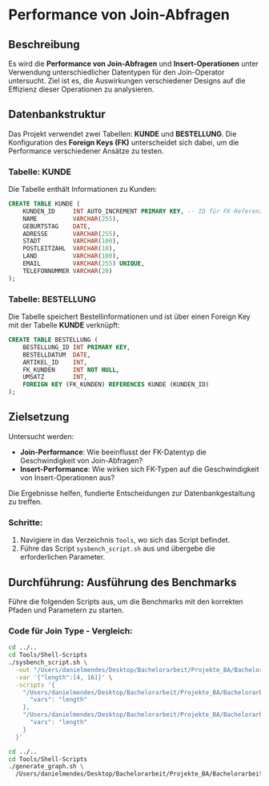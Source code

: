 # Performance von Join-Abfragen

## Beschreibung

Es wird die **Performance von Join-Abfragen** und **Insert-Operationen** unter Verwendung unterschiedlicher Datentypen für den Join-Operator untersucht. Ziel ist es, die Auswirkungen verschiedener Designs auf die Effizienz dieser Operationen zu analysieren.

## Datenbankstruktur

Das Projekt verwendet zwei Tabellen: **KUNDE** und **BESTELLUNG**. Die Konfiguration des **Foreign Keys (FK)** unterscheidet sich dabei, um die Performance verschiedener Ansätze zu testen.

### Tabelle: KUNDE
Die Tabelle enthält Informationen zu Kunden:

```sql
CREATE TABLE KUNDE (
    KUNDEN_ID     INT AUTO_INCREMENT PRIMARY KEY, -- ID für FK-Referenz
    NAME          VARCHAR(255),
    GEBURTSTAG    DATE,
    ADRESSE       VARCHAR(255),
    STADT         VARCHAR(100),
    POSTLEITZAHL  VARCHAR(10),
    LAND          VARCHAR(100),
    EMAIL         VARCHAR(255) UNIQUE,
    TELEFONNUMMER VARCHAR(20)
);
```

### Tabelle: BESTELLUNG
Die Tabelle speichert Bestellinformationen und ist über einen Foreign Key mit der Tabelle **KUNDE** verknüpft:

```sql
CREATE TABLE BESTELLUNG (
    BESTELLUNG_ID INT PRIMARY KEY,
    BESTELLDATUM  DATE,
    ARTIKEL_ID    INT,
    FK_KUNDEN     INT NOT NULL,
    UMSATZ        INT,
    FOREIGN KEY (FK_KUNDEN) REFERENCES KUNDE (KUNDEN_ID)
);
```

## Zielsetzung
Untersucht werden:
- **Join-Performance**: Wie beeinflusst der FK-Datentyp die Geschwindigkeit von Join-Abfragen?
- **Insert-Performance**: Wie wirken sich FK-Typen auf die Geschwindigkeit von Insert-Operationen aus?

Die Ergebnisse helfen, fundierte Entscheidungen zur Datenbankgestaltung zu treffen.

### Schritte:

1. Navigiere in das Verzeichnis `Tools`, wo sich das Script befindet.
2. Führe das Script `sysbench_script.sh` aus und übergebe die erforderlichen Parameter.

## Durchführung: Ausführung des Benchmarks
Führe die folgenden Scripts aus, um die Benchmarks mit den korrekten Pfaden und Parametern zu starten.

### Code für Join Type - Vergleich:
```bash
cd ../..
cd Tools/Shell-Scripts
./sysbench_script.sh \
  -out "/Users/danielmendes/Desktop/Bachelorarbeit/Projekte_BA/Bachelorarbeit_Repo/Projects/Join_Typ/Output" \
  -var '{"length":[4, 16]}' \
  -scripts '{
    "/Users/danielmendes/Desktop/Bachelorarbeit/Projekte_BA/Bachelorarbeit_Repo/Projects/Join_Typ/Scripts/varchar_queries": {
      "vars": "length"
    },
    "/Users/danielmendes/Desktop/Bachelorarbeit/Projekte_BA/Bachelorarbeit_Repo/Projects/Join_Typ/Scripts/int_queries": {
      "vars": "length"
    }
  }'
```

```bash
cd ../..
cd Tools/Shell-Scripts
./generate_graph.sh \
  /Users/danielmendes/Desktop/Bachelorarbeit/Projekte_BA/Bachelorarbeit_Repo/Projects/Join_Typ/Output
```